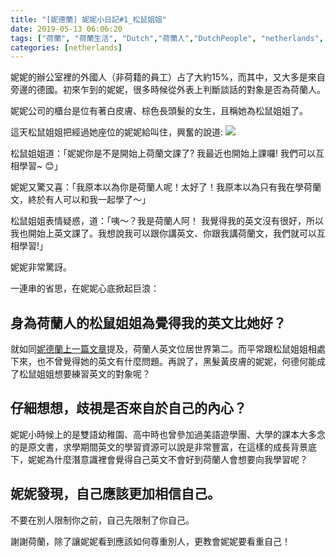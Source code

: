 ```yaml
---
title: "[妮德蘭] 妮妮小日記#1_松鼠姐姐"
date: 2019-05-13 06:06:20
tags: ["荷蘭", "荷蘭生活", "Dutch","荷蘭人","DutchPeople", "netherlands", "NL", "workinNetherlands", "lifeinNetherlands"]
categories: [netherlands]
---
```

妮妮的辦公室裡的外國人（非荷籍的員工）占了大約15%，而其中，又大多是來自旁邊的德國。初來乍到的妮妮，很多時候從外表上判斷談話的對象是否為荷蘭人。



妮妮公司的櫃台是位有著白皮膚、棕色長頭髮的女生，且稱她為松鼠姐姐了。

這天松鼠姐姐把經過她座位的妮妮給叫住，興奮的說道:
![](/images/yvette.jpg)



<!--more-->


松鼠姐姐道：「妮妮你是不是開始上荷蘭文課了? 我最近也開始上課囉! 我們可以互相學習~ 😊」



妮妮又驚又喜：「我原本以為你是荷蘭人呢！太好了！我原本以為只有我在學荷蘭文，終於有人可以和我一起學了～」

 

松鼠姐姐表情疑惑，道：「咦～？我是荷蘭人阿！ 我覺得我的英文沒有很好，所以我也開始上英文課了。我想說我可以跟你講英文、你跟我講荷蘭文，我們就可以互相學習!」



妮妮非常驚訝。



一連串的省思，在妮妮心底掀起巨浪：



## 身為荷蘭人的松鼠姐姐為覺得我的英文比她好？



就如同[妮德蘭上一篇文章](https://www.nininanaa.me/2019/05/06/dutch/)提及，荷蘭人英文位居世界第二。而平常跟松鼠姐姐相處下來，也不曾覺得她的英文有什麼問題。再說了，黑髮黃皮膚的妮妮，何德何能成了松鼠姐姐想要練習英文的對象呢？



## 仔細想想，歧視是否來自於自己的內心？



妮妮小時候上的是雙語幼稚園、高中時也曾參加過美語遊學團、大學的課本大多念的是原文書，求學期間英文的學習資源可以說是非常豐富，在這樣的成長背景底下，妮妮為什麼潛意識裡會覺得自己英文不會好到荷蘭人會想要向我學習呢？



## 妮妮發現，自己應該更加相信自己。



不要在別人限制你之前，自己先限制了你自己。



謝謝荷蘭，除了讓妮妮看到應該如何尊重別人，更教會妮妮要看重自己！






